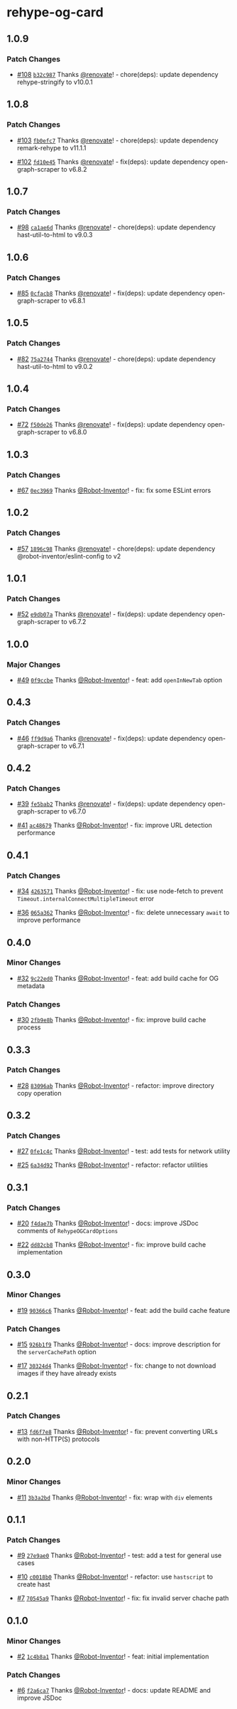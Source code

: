 # rehype-og-card

## 1.0.9

### Patch Changes

-   [#108](https://github.com/Robot-Inventor/rehype-og-card/pull/108) [`b32c987`](https://github.com/Robot-Inventor/rehype-og-card/commit/b32c98788d7d42b2c4a40e80ebcaf970f6f4b24b) Thanks [@renovate](https://github.com/apps/renovate)! - chore(deps): update dependency rehype-stringify to v10.0.1

## 1.0.8

### Patch Changes

-   [#103](https://github.com/Robot-Inventor/rehype-og-card/pull/103) [`fb0efc7`](https://github.com/Robot-Inventor/rehype-og-card/commit/fb0efc761ac530846c1e3d2dbc52cf20eb5a3b85) Thanks [@renovate](https://github.com/apps/renovate)! - chore(deps): update dependency remark-rehype to v11.1.1

-   [#102](https://github.com/Robot-Inventor/rehype-og-card/pull/102) [`fd10e45`](https://github.com/Robot-Inventor/rehype-og-card/commit/fd10e45501492f1d5e7b0482444a7835d1ef862d) Thanks [@renovate](https://github.com/apps/renovate)! - fix(deps): update dependency open-graph-scraper to v6.8.2

## 1.0.7

### Patch Changes

-   [#98](https://github.com/Robot-Inventor/rehype-og-card/pull/98) [`ca1ae6d`](https://github.com/Robot-Inventor/rehype-og-card/commit/ca1ae6dc071507d7aa68abe1864197f6963ebfca) Thanks [@renovate](https://github.com/apps/renovate)! - chore(deps): update dependency hast-util-to-html to v9.0.3

## 1.0.6

### Patch Changes

-   [#85](https://github.com/Robot-Inventor/rehype-og-card/pull/85) [`0cfacb8`](https://github.com/Robot-Inventor/rehype-og-card/commit/0cfacb8a9d86ab3293df787a59eb4ba3caf853bb) Thanks [@renovate](https://github.com/apps/renovate)! - fix(deps): update dependency open-graph-scraper to v6.8.1

## 1.0.5

### Patch Changes

-   [#82](https://github.com/Robot-Inventor/rehype-og-card/pull/82) [`75a2744`](https://github.com/Robot-Inventor/rehype-og-card/commit/75a2744e25cc8995a0b2de78adc27f74978a4e13) Thanks [@renovate](https://github.com/apps/renovate)! - chore(deps): update dependency hast-util-to-html to v9.0.2

## 1.0.4

### Patch Changes

-   [#72](https://github.com/Robot-Inventor/rehype-og-card/pull/72) [`f50de26`](https://github.com/Robot-Inventor/rehype-og-card/commit/f50de265e55699165a96dc506cd9c5ecbc0fa82e) Thanks [@renovate](https://github.com/apps/renovate)! - fix(deps): update dependency open-graph-scraper to v6.8.0

## 1.0.3

### Patch Changes

-   [#67](https://github.com/Robot-Inventor/rehype-og-card/pull/67) [`0ec3969`](https://github.com/Robot-Inventor/rehype-og-card/commit/0ec3969b230d6655a7aae3afa55ba346ab33e8ec) Thanks [@Robot-Inventor](https://github.com/Robot-Inventor)! - fix: fix some ESLint errors

## 1.0.2

### Patch Changes

-   [#57](https://github.com/Robot-Inventor/rehype-og-card/pull/57) [`1896c98`](https://github.com/Robot-Inventor/rehype-og-card/commit/1896c98277c62445391bf445e74c55f80467b8af) Thanks [@renovate](https://github.com/apps/renovate)! - chore(deps): update dependency @robot-inventor/eslint-config to v2

## 1.0.1

### Patch Changes

-   [#52](https://github.com/Robot-Inventor/rehype-og-card/pull/52) [`e9db07a`](https://github.com/Robot-Inventor/rehype-og-card/commit/e9db07a7162410c54f30acfe22d70c232911da58) Thanks [@renovate](https://github.com/apps/renovate)! - fix(deps): update dependency open-graph-scraper to v6.7.2

## 1.0.0

### Major Changes

-   [#49](https://github.com/Robot-Inventor/rehype-og-card/pull/49) [`0f9ccbe`](https://github.com/Robot-Inventor/rehype-og-card/commit/0f9ccbe13ddca30ab05887a93af759e66a7ff0a0) Thanks [@Robot-Inventor](https://github.com/Robot-Inventor)! - feat: add `openInNewTab` option

## 0.4.3

### Patch Changes

-   [#46](https://github.com/Robot-Inventor/rehype-og-card/pull/46) [`ff9d9a6`](https://github.com/Robot-Inventor/rehype-og-card/commit/ff9d9a6c6b4e517dd4e95bc35f1740c43d301031) Thanks [@renovate](https://github.com/apps/renovate)! - fix(deps): update dependency open-graph-scraper to v6.7.1

## 0.4.2

### Patch Changes

-   [#39](https://github.com/Robot-Inventor/rehype-og-card/pull/39) [`fe5bab2`](https://github.com/Robot-Inventor/rehype-og-card/commit/fe5bab23c0f7087555d721b41da4a53f27163346) Thanks [@renovate](https://github.com/apps/renovate)! - fix(deps): update dependency open-graph-scraper to v6.7.0

-   [#41](https://github.com/Robot-Inventor/rehype-og-card/pull/41) [`ac48679`](https://github.com/Robot-Inventor/rehype-og-card/commit/ac486796c2ba97abd9b374e36b47a519d388473e) Thanks [@Robot-Inventor](https://github.com/Robot-Inventor)! - fix: improve URL detection performance

## 0.4.1

### Patch Changes

-   [#34](https://github.com/Robot-Inventor/rehype-og-card/pull/34) [`4263571`](https://github.com/Robot-Inventor/rehype-og-card/commit/4263571ce11b34895ae47e7850c0b44bf05ce980) Thanks [@Robot-Inventor](https://github.com/Robot-Inventor)! - fix: use node-fetch to prevent `Timeout.internalConnectMultipleTimeout` error

-   [#36](https://github.com/Robot-Inventor/rehype-og-card/pull/36) [`065a362`](https://github.com/Robot-Inventor/rehype-og-card/commit/065a3620ec32e9485171f5a31e9fc0f4af84fe53) Thanks [@Robot-Inventor](https://github.com/Robot-Inventor)! - fix: delete unnecessary `await` to improve performance

## 0.4.0

### Minor Changes

-   [#32](https://github.com/Robot-Inventor/rehype-og-card/pull/32) [`9c22ed0`](https://github.com/Robot-Inventor/rehype-og-card/commit/9c22ed0bfabacb5f3861f795bfd1986c4d2a70d8) Thanks [@Robot-Inventor](https://github.com/Robot-Inventor)! - feat: add build cache for OG metadata

### Patch Changes

-   [#30](https://github.com/Robot-Inventor/rehype-og-card/pull/30) [`2fb9e8b`](https://github.com/Robot-Inventor/rehype-og-card/commit/2fb9e8b6f20015b25a92605227e5943f932b06f6) Thanks [@Robot-Inventor](https://github.com/Robot-Inventor)! - fix: improve build cache process

## 0.3.3

### Patch Changes

-   [#28](https://github.com/Robot-Inventor/rehype-og-card/pull/28) [`83096ab`](https://github.com/Robot-Inventor/rehype-og-card/commit/83096ab5b566eb5695c539aef4cc2bf07245d89a) Thanks [@Robot-Inventor](https://github.com/Robot-Inventor)! - refactor: improve directory copy operation

## 0.3.2

### Patch Changes

-   [#27](https://github.com/Robot-Inventor/rehype-og-card/pull/27) [`0fe1c4c`](https://github.com/Robot-Inventor/rehype-og-card/commit/0fe1c4ce3c7020bdb40e06b52df546bbe857c07e) Thanks [@Robot-Inventor](https://github.com/Robot-Inventor)! - test: add tests for network utility

-   [#25](https://github.com/Robot-Inventor/rehype-og-card/pull/25) [`6a34d92`](https://github.com/Robot-Inventor/rehype-og-card/commit/6a34d920811acef7bdea82a140ae509bd7f4b78b) Thanks [@Robot-Inventor](https://github.com/Robot-Inventor)! - refactor: refactor utilities

## 0.3.1

### Patch Changes

-   [#20](https://github.com/Robot-Inventor/rehype-og-card/pull/20) [`f4dae7b`](https://github.com/Robot-Inventor/rehype-og-card/commit/f4dae7b7f2b7690cd044bafa4b89299d52661340) Thanks [@Robot-Inventor](https://github.com/Robot-Inventor)! - docs: improve JSDoc comments of `RehypeOGCardOptions`

-   [#22](https://github.com/Robot-Inventor/rehype-og-card/pull/22) [`dd82cb8`](https://github.com/Robot-Inventor/rehype-og-card/commit/dd82cb88240269594b5682a5cc2606a22312ae89) Thanks [@Robot-Inventor](https://github.com/Robot-Inventor)! - fix: improve build cache implementation

## 0.3.0

### Minor Changes

-   [#19](https://github.com/Robot-Inventor/rehype-og-card/pull/19) [`90366c6`](https://github.com/Robot-Inventor/rehype-og-card/commit/90366c6aab7923bed9e74b14b63a400b388b24df) Thanks [@Robot-Inventor](https://github.com/Robot-Inventor)! - feat: add the build cache feature

### Patch Changes

-   [#15](https://github.com/Robot-Inventor/rehype-og-card/pull/15) [`926b1f9`](https://github.com/Robot-Inventor/rehype-og-card/commit/926b1f9452958876045fffaed8f1039f291655d9) Thanks [@Robot-Inventor](https://github.com/Robot-Inventor)! - docs: improve description for the `serverCachePath` option

-   [#17](https://github.com/Robot-Inventor/rehype-og-card/pull/17) [`30324d4`](https://github.com/Robot-Inventor/rehype-og-card/commit/30324d456640ac90d48e5bcf632e57aa62ab8ce7) Thanks [@Robot-Inventor](https://github.com/Robot-Inventor)! - fix: change to not download images if they have already exists

## 0.2.1

### Patch Changes

-   [#13](https://github.com/Robot-Inventor/rehype-og-card/pull/13) [`fd6f7e8`](https://github.com/Robot-Inventor/rehype-og-card/commit/fd6f7e88a2c5abfb17475d95bae282cf8da0e677) Thanks [@Robot-Inventor](https://github.com/Robot-Inventor)! - fix: prevent converting URLs with non-HTTP(S) protocols

## 0.2.0

### Minor Changes

-   [#11](https://github.com/Robot-Inventor/rehype-og-card/pull/11) [`3b3a2bd`](https://github.com/Robot-Inventor/rehype-og-card/commit/3b3a2bd9ab36a0135db665c0404ed1b858f07a04) Thanks [@Robot-Inventor](https://github.com/Robot-Inventor)! - fix: wrap with `div` elements

## 0.1.1

### Patch Changes

-   [#9](https://github.com/Robot-Inventor/rehype-og-card/pull/9) [`27e9ae0`](https://github.com/Robot-Inventor/rehype-og-card/commit/27e9ae0ed98ecd720f9c8ff9bc3d1c8a2db04442) Thanks [@Robot-Inventor](https://github.com/Robot-Inventor)! - test: add a test for general use cases

-   [#10](https://github.com/Robot-Inventor/rehype-og-card/pull/10) [`c0018b0`](https://github.com/Robot-Inventor/rehype-og-card/commit/c0018b000bb279e542293986e4ededf3f0d234a0) Thanks [@Robot-Inventor](https://github.com/Robot-Inventor)! - refactor: use `hastscript` to create hast

-   [#7](https://github.com/Robot-Inventor/rehype-og-card/pull/7) [`70545a9`](https://github.com/Robot-Inventor/rehype-og-card/commit/70545a9ed3649abe45da7dca3866d5a794e9d768) Thanks [@Robot-Inventor](https://github.com/Robot-Inventor)! - fix: fix invalid server chache path

## 0.1.0

### Minor Changes

-   [#2](https://github.com/Robot-Inventor/rehype-og-card/pull/2) [`1c4b8a1`](https://github.com/Robot-Inventor/rehype-og-card/commit/1c4b8a1653659d14989ed4227c3a4ac235311cbf) Thanks [@Robot-Inventor](https://github.com/Robot-Inventor)! - feat: initial implementation

### Patch Changes

-   [#6](https://github.com/Robot-Inventor/rehype-og-card/pull/6) [`f2a6ca7`](https://github.com/Robot-Inventor/rehype-og-card/commit/f2a6ca7caa752738c1188ee1ad85a33b0212054a) Thanks [@Robot-Inventor](https://github.com/Robot-Inventor)! - docs: update README and improve JSDoc
